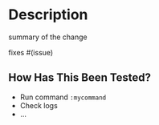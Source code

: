 <!-- This won't be rendered!
[CHECKLIST]
I prefixed the title with one of the following tags:
 - feat: for feature addition / improvements
 - fix: when fixing a functionality
 - refactor: when moving code without adding any functionality
 - doc: on documentation updates

Aditionally you can specify the scope of the PR in parenthesis, ex `fix(cmp):` or `feat(which-key):` or `docs(readme):`

- I read the contributing guide [CONTRIBUTING.md](../CONTRIBUTING.md)
- My code follows the style guidelines of this project
- I have performed a self-review of my code
- I have commented on my code, particularly in hard-to-understand areas
- I have made corresponding changes to the documentation
- My changes generate no new warnings
-->
# Description

summary of the change

<!--- Please list any dependencies that are required for this change. --->

fixes #(issue)

## How Has This Been Tested?

<!--- Please describe the tests that you ran to verify your changes. --->
<!--- Also list any relevant details for your test configuration. --->
<!--- Provide instructions so we can reproduce -->
- Run command `:mycommand`
- Check logs
- ...

